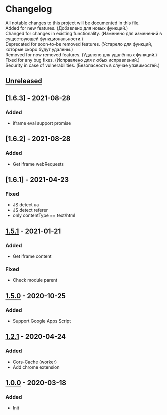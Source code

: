 # Changelog

All notable changes to this project will be documented in this file.  
Added for new features. (Добавлено для новых функций.)  
Changed for changes in existing functionality. (Изменено для изменений в существующей функциональности.)  
Deprecated for soon-to-be removed features. (Устарело для функций, которые скоро будут удалены.)  
Removed for now removed features. (Удалено для удалённых функций.)  
Fixed for any bug fixes. (Исправлено для любых исправлений.)  
Security in case of vulnerabilities. (Безопасность в случае уязвимостей.)

## [Unreleased]

## [1.6.3] - 2021-08-28
### Added
- iframe eval support promise

## [1.6.2] - 2021-08-28
### Added
- Get iframe webRequests

## [1.6.1] - 2021-04-23
### Fixed
- JS detect ua
- JS detect referer
- only contentType == text/html

## [1.5.1] - 2021-01-21
### Added
- Get iframe content
### Fixed
- Check module parent

## [1.5.0] - 2020-10-25
### Added
- Support Google Apps Script

## [1.2.1] - 2020-04-24
### Added
- Cors-Cache (worker)
- Add chrome extension

## [1.0.0] - 2020-03-18
### Added
- Init

[Unreleased]: ../../compare/v1.5.1...HEAD
[1.5.1]: ../../releases/tag/v1.5.1
[1.5.0]: ../../releases/tag/v1.5.0
[1.2.1]: ../../releases/tag/v1.2.1
[1.0.0]: ../../releases/tag/v1.0.0
